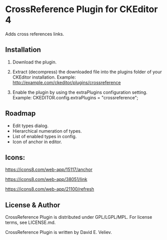 CrossReference Plugin for CKEditor 4
=================================

Adds cross references links.

## Installation

 1. Download the plugin.
 
 2. Extract (decompress) the downloaded file into the plugins folder of your
	CKEditor installation.
	Example: http://example.com/ckeditor/plugins/crossreference
	
 3. Enable the plugin by using the extraPlugins configuration setting.
	Example: CKEDITOR.config.extraPlugins = "crossreference";

## Roadmap

 - Edit types dialog.
 - Hierarchical numeration of types.
 - List of enabled types in config.
 - Icon of anchor in editor.

## Icons:
 
https://icons8.com/web-app/15117/anchor

https://icons8.com/web-app/38051/link

https://icons8.com/web-app/21100/refresh

## License & Author

CrossReference Plugin is distributed under GPL/LGPL/MPL. For license terms, see LICENSE.md.

CrossReference Plugin is written by David E. Veliev.